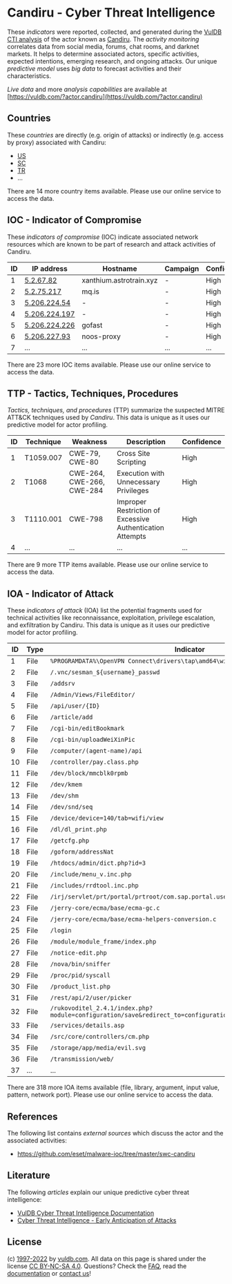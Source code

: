 # Candiru - Cyber Threat Intelligence

These _indicators_ were reported, collected, and generated during the [VulDB CTI analysis](https://vuldb.com/?kb.cti) of the actor known as [Candiru](https://vuldb.com/?actor.candiru). The _activity monitoring_ correlates data from social media, forums, chat rooms, and darknet markets. It helps to determine associated actors, specific activities, expected intentions, emerging research, and ongoing attacks. Our unique _predictive model_ uses _big data_ to forecast activities and their characteristics.

_Live data_ and more _analysis capabilities_ are available at [https://vuldb.com/?actor.candiru](https://vuldb.com/?actor.candiru)

## Countries

These _countries_ are directly (e.g. origin of attacks) or indirectly (e.g. access by proxy) associated with Candiru:

* [US](https://vuldb.com/?country.us)
* [SC](https://vuldb.com/?country.sc)
* [TR](https://vuldb.com/?country.tr)
* ...

There are 14 more country items available. Please use our online service to access the data.

## IOC - Indicator of Compromise

These _indicators of compromise_ (IOC) indicate associated network resources which are known to be part of research and attack activities of Candiru.

ID | IP address | Hostname | Campaign | Confidence
-- | ---------- | -------- | -------- | ----------
1 | [5.2.67.82](https://vuldb.com/?ip.5.2.67.82) | xanthium.astrotrain.xyz | - | High
2 | [5.2.75.217](https://vuldb.com/?ip.5.2.75.217) | mq.is | - | High
3 | [5.206.224.54](https://vuldb.com/?ip.5.206.224.54) | - | - | High
4 | [5.206.224.197](https://vuldb.com/?ip.5.206.224.197) | - | - | High
5 | [5.206.224.226](https://vuldb.com/?ip.5.206.224.226) | gofast | - | High
6 | [5.206.227.93](https://vuldb.com/?ip.5.206.227.93) | noos-proxy | - | High
7 | ... | ... | ... | ...

There are 23 more IOC items available. Please use our online service to access the data.

## TTP - Tactics, Techniques, Procedures

_Tactics, techniques, and procedures_ (TTP) summarize the suspected MITRE ATT&CK techniques used by _Candiru_. This data is unique as it uses our predictive model for actor profiling.

ID | Technique | Weakness | Description | Confidence
-- | --------- | -------- | ----------- | ----------
1 | T1059.007 | CWE-79, CWE-80 | Cross Site Scripting | High
2 | T1068 | CWE-264, CWE-266, CWE-284 | Execution with Unnecessary Privileges | High
3 | T1110.001 | CWE-798 | Improper Restriction of Excessive Authentication Attempts | High
4 | ... | ... | ... | ...

There are 9 more TTP items available. Please use our online service to access the data.

## IOA - Indicator of Attack

These _indicators of attack_ (IOA) list the potential fragments used for technical activities like reconnaissance, exploitation, privilege escalation, and exfiltration by Candiru. This data is unique as it uses our predictive model for actor profiling.

ID | Type | Indicator | Confidence
-- | ---- | --------- | ----------
1 | File | `%PROGRAMDATA%\OpenVPN Connect\drivers\tap\amd64\win10` | High
2 | File | `/.vnc/sesman_${username}_passwd` | High
3 | File | `/addsrv` | Low
4 | File | `/Admin/Views/FileEditor/` | High
5 | File | `/api/user/{ID}` | High
6 | File | `/article/add` | Medium
7 | File | `/cgi-bin/editBookmark` | High
8 | File | `/cgi-bin/uploadWeiXinPic` | High
9 | File | `/computer/(agent-name)/api` | High
10 | File | `/controller/pay.class.php` | High
11 | File | `/dev/block/mmcblk0rpmb` | High
12 | File | `/dev/kmem` | Medium
13 | File | `/dev/shm` | Medium
14 | File | `/dev/snd/seq` | Medium
15 | File | `/device/device=140/tab=wifi/view` | High
16 | File | `/dl/dl_print.php` | High
17 | File | `/getcfg.php` | Medium
18 | File | `/goform/addressNat` | High
19 | File | `/htdocs/admin/dict.php?id=3` | High
20 | File | `/include/menu_v.inc.php` | High
21 | File | `/includes/rrdtool.inc.php` | High
22 | File | `/irj/servlet/prt/portal/prtroot/com.sap.portal.usermanagement.admin.UserMapping` | High
23 | File | `/jerry-core/ecma/base/ecma-gc.c` | High
24 | File | `/jerry-core/ecma/base/ecma-helpers-conversion.c` | High
25 | File | `/login` | Low
26 | File | `/module/module_frame/index.php` | High
27 | File | `/notice-edit.php` | High
28 | File | `/nova/bin/sniffer` | High
29 | File | `/proc/pid/syscall` | High
30 | File | `/product_list.php` | High
31 | File | `/rest/api/2/user/picker` | High
32 | File | `/rukovoditel_2.4.1/index.php?module=configuration/save&redirect_to=configuration/application` | High
33 | File | `/services/details.asp` | High
34 | File | `/src/core/controllers/cm.php` | High
35 | File | `/storage/app/media/evil.svg` | High
36 | File | `/transmission/web/` | High
37 | ... | ... | ...

There are 318 more IOA items available (file, library, argument, input value, pattern, network port). Please use our online service to access the data.

## References

The following list contains _external sources_ which discuss the actor and the associated activities:

* https://github.com/eset/malware-ioc/tree/master/swc-candiru

## Literature

The following _articles_ explain our unique predictive cyber threat intelligence:

* [VulDB Cyber Threat Intelligence Documentation](https://vuldb.com/?kb.cti)
* [Cyber Threat Intelligence - Early Anticipation of Attacks](https://www.scip.ch/en/?labs.20201022)

## License

(c) [1997-2022](https://vuldb.com/?kb.changelog) by [vuldb.com](https://vuldb.com/?kb.about). All data on this page is shared under the license [CC BY-NC-SA 4.0](https://creativecommons.org/licenses/by-nc-sa/4.0/). Questions? Check the [FAQ](https://vuldb.com/?kb.faq), read the [documentation](https://vuldb.com/?kb) or [contact us](https://vuldb.com/?contact)!
